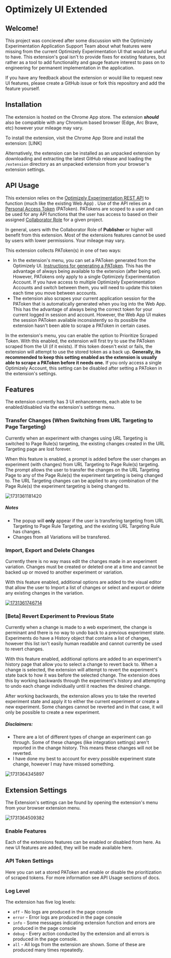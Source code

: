 # Optimizely UI Extended

## Welcome!

This project was concieved after some discussion with the Optimizely Experimentation Application Support Team about what features were missing from the current Optimizely Experimentation UI that would be useful to have. This extension's goal isn't to provide fixes for existing features, but rather as a tool to add functionality and gauge feature interest to pass on to engineering for permanent implementation in the application.

If you have any feedback about the extension or would like to request new UI features, please create a GitHub issue or fork this repository and add the feature yourself.

## Installation

The extension is hosted on the Chrome App store. The extension ***should*** also be compatible with any Chromium based browser (Edge, Arc Brave, etc) however your mileage may vary.

To install the extension, visit the Chrome App Store and install the extension: [LINK]

Alternatively, the extension can be installed as an unpacked extension by downloading and extracting the latest GitHub release and loading the `/extension` directory as an unpacked extension from your browser's extension settings.

## API Usage

This extension relies on the [Optimizely Experimentation REST API](https://docs.developers.optimizely.com/web-experimentation/reference/overview) to function (much like the existing Web App) . Use of the API relies on a [Personal Access Token](https://docs.developers.optimizely.com/web-experimentation/docs/personal-access-token) (PAToken). PATokens are scoped to a user and can be used for any API functions that the user has access to based on their assigned [Collaborator Role](https://support.optimizely.com/hc/en-us/articles/4410289793037-Manage-collaborators) for a given project. 

In general, users with the Collaborator Role of **Publisher** or higher will benefit from this extension. Most of the extensions features cannot be used by users with lower permissions. Your mileage may vary.

This extension collects PAToken(s) in one of two ways:

* In the extension's menu, you can set a PAToken generated from the Optimizely UI. [Instructions for generating a PAToken](https://docs.developers.optimizely.com/web-experimentation/docs/personal-access-token#generate-a-token). This has the advantage of always being available to the extension (after being set). However, PATokens only apply to a single Optimizely Experimentation Account. If you have access to multiple Optimizely Experimentation Accounts and switch between them, you will need to update this token each time you move between accounts.
* The extension also scrapes your current application session for the PAToken that is automatically generated when you log into the Web App. This has the advantage of always being the correct token for your current logged in session and account. However, the Web App UI makes the session PAToken available inconsistently so its possible the extension hasn't been able to scrape a PAToken in certain cases.

In the extension's menu, you can enable the option to Prioritize Scraped Token. With this enabled, the extension will first try to use the PAToken scraped from the UI (if it exists). If this token doesn't exist or fails, the extension will attempt to use the stored token as a back up. **Generally, its recommended to keep this setting enabled as the extension is usually able to scrape a PAToken before it needs one.** If you only access a single Optimizely Account, this setting can be disabled after setting a PAToken in the extension's settings.

## Features

The extension currently has 3 UI enhancements, each able to be enabled/disabled via the extension's settings menu.

### Transfer Changes (When Switching from URL Targeting to Page Targeting)

Currently when an experiment with changes using URL Targeting is switched to Page Rule(s) targeting, the existing changes created in the URL Targeting page are lost forever. 

When this feature is enabled, a prompt is added before the user changes an experiment (with changes) from URL Targeting to Page Rule(s) targeting. The prompt allows the user to transfer the changes on the URL Targeting Page to any of the Page Rule(s) the experiment targeting is being changed to. The URL Targeting changes can be applied to any combination of the Page Rule(s) the experiment targeting is being changed to.

![1731361181420](image/transferChangesExample.png)

##### Notes

* The popup will **only** appear if the user is transfering targeting from URL Targeting to Page Rule Targeting, and the existing URL Targeting Rule has changes.
* Changes from all Variations will be transfered.

### Import, Export and Delete Changes

Currently there is no way mass edit the changes made in an experiment variation. Changes must be created or deleted one at a time and cannot be backed up or moved to another experiment or variation.

With this feature enabled, additional options are added to the visual editor that allow the user to Import a list of changes or select and export or delete any existing changes in the variation. 

[![1731361746714](image/importExportDeleteChangesExample.png)](importExportDeleteChangesExample.png)

### [Beta] Revert Experiment to Previous State

Currently when a change is made to a web experiment, the change is perminant and there is no way to undo back to a previous experiment state. Experiments do have a History object that contains a list of changes, however this list isn't easily human readable and cannot currently be used to revert changes.

With this feature enabled, additional options are added to an experiment's history page that allow you to select a change to revert back to. When a change is selected, the extension will attempt to revert the experiment's state back to how it was before the selected change. The extension does this by working backwards through the experiment's history and attempting to undo each change individually until it reaches the desired change.

After working backwards, the extension allows you to take the reverted experiment state and apply it to either the current experiment or create a new experiment. Some changes cannot be reverted and in that case, it will only be possible to create a new experiment.

##### **Disclaimers:**

* There are a lot of different types of change an experiment can go through. Some of these changes (like integration settings) aren't reported in the change history. This means these changes will not be reverted.
* I have done my best to account for every possible experiment state change, however I may have missed something.

![1731364345897](image/revertToChangeExample.png)

## Extension Settings

The Extension's settings can be found by opening the extension's menu from your browser extension menu. 

![1731364509382](image/extensionSettings.png)

### Enable Features

Each of the extensions features can be enabled or disabled from here. As new UI features are added, they will be made available here.

### API Token Settings

Here you can set a stored PAToken and enable or disable the prioritization of scraped tokens. For more information see API Usage sections of docs.

### Log Level

The extension has five log levels:

* `off` - No logs are produced in the page console
* `error` - Error logs are produced in the page console
* `info` - Some messages indicating extension function and errors are produced in the page console
* `debug` - Every action conducted by the extension and all errors is produced in the page console.
* `all` - All logs from the extension are shown. Some of these are produced many times repeatedly.

